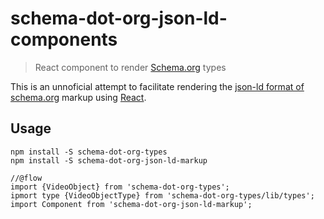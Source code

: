schema-dot-org-json-ld-components
=================================
>React component to render [Schema.org](http://schema.org) types

This is an unnoficial attempt to facilitate rendering the 
[json-ld format of schema.org](https://developers.google.com/search/docs/guides/intro-structured-data)
markup using [React](https://facebook.github.io/react/).

Usage
-----
```
npm install -S schema-dot-org-types
npm install -S schema-dot-org-json-ld-markup
```

```
//@flow
import {VideoObject} from 'schema-dot-org-types';
ipmort type {VideoObjectType} from 'schema-dot-org-types/lib/types';
import Component from 'schema-dot-org-json-ld-markup';

```
